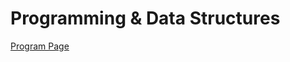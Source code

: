 # Programming & Data Structures
 
[Program Page](https://www.edx.org/microbachelors/nyux-programming-data-structures)
